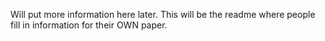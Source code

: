 Will put more information here later.  This will be the readme where
people fill in information for their OWN paper.
